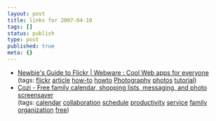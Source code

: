 ```yaml
---
layout: post
title: links for 2007-04-10
tags: []
status: publish
type: post
published: true
meta: {}
---
```

<ul class="delicious">
	<li>
		<div class="delicious-link"><a href="http://www.webware.com/8301-1_109-9703620-2.html">Newbie's Guide to Flickr | Webware : Cool Web apps for everyone</a></div>
		<div class="delicious-tags">(tags: <a href="http://del.icio.us/markmorga/flickr">flickr</a> <a href="http://del.icio.us/markmorga/article">article</a> <a href="http://del.icio.us/markmorga/how-to">how-to</a> <a href="http://del.icio.us/markmorga/howto">howto</a> <a href="http://del.icio.us/markmorga/Photography">Photography</a> <a href="http://del.icio.us/markmorga/photos">photos</a> <a href="http://del.icio.us/markmorga/tutorial">tutorial</a>)</div>
	</li>
	<li>
		<div class="delicious-link"><a href="http://www.cozi.com/home/default.aspx">Cozi - Free family calendar, shopping lists, messaging, and photo screensaver</a></div>
		<div class="delicious-tags">(tags: <a href="http://del.icio.us/markmorga/calendar">calendar</a> <a href="http://del.icio.us/markmorga/collaboration">collaboration</a> <a href="http://del.icio.us/markmorga/schedule">schedule</a> <a href="http://del.icio.us/markmorga/productivity">productivity</a> <a href="http://del.icio.us/markmorga/service">service</a> <a href="http://del.icio.us/markmorga/family">family</a> <a href="http://del.icio.us/markmorga/organization">organization</a> <a href="http://del.icio.us/markmorga/free">free</a>)</div>
	</li>
</ul>
